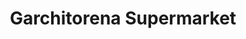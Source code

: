 ---
title: "Garchitorena Supermarket"
url: /garchitorena/garchitorena-supermarket/
shop: Supermarkt
---